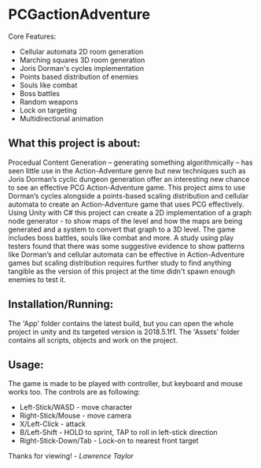 # PCGactionAdventure

Core Features:
- Cellular automata 2D room generation
- Marching squares 3D room generation
- Joris Dorman's cycles implementation
- Points based distribution of enemies
- Souls like combat
- Boss battles
- Random weapons
- Lock on targeting
- Multidirectional animation

## What this project is about:
Procedual Content Generation – generating something algorithmically – has seen little use in the Action-Adventure genre but new techniques such as Joris Dorman’s cyclic dungeon generation offer an interesting new chance to see an effective PCG Action-Adventure game. This project aims to use Dorman’s cycles alongside a points-based scaling distribution and cellular automata to create an Action-Adventure game that uses PCG effectively. Using Unity with C# this project can create a 2D implementation of a graph node generator - to show maps of the level and how the maps are being generated and a system to convert that graph to a 3D level. The game includes boss battles, souls like combat and more. A study using play testers found that there was some suggestive evidence to show patterns like Dorman’s and cellular automata can be effective in Action-Adventure games but scaling distribution requires further study to find anything tangible as the version of this project at the time didn't spawn enough enemies to test it. 

## Installation/Running:
The 'App' folder contains the latest build, but you can open the whole project in unity and its targeted version is 2018.5.1f1. The 'Assets' folder contains all scripts, objects and work on the project.

## Usage:
The game is made to be played with controller, but keyboard and mouse works too. The controls are as following:

- Left-Stick/WASD - move character
- Right-Stick/Mouse - move camera
- X/Left-Click - attack
- B/Left-Shift - HOLD to sprint, TAP to roll in left-stick direction
- Right-Stick-Down/Tab  - Lock-on to nearest front target


Thanks for viewing! - *Lawrence Taylor*

